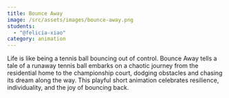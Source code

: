 ```yaml
---
title: Bounce Away
image: /src/assets/images/bounce-away.png
students:
  - "@felicia-xiao"
category: animation
---
```

Life is like being a tennis ball bouncing out of control. Bounce Away tells a tale of a runaway tennis ball embarks on a chaotic journey from the residential home to the championship court, dodging obstacles and chasing its dream along the way. This playful short animation celebrates resilience, individuality, and the joy of bouncing back.